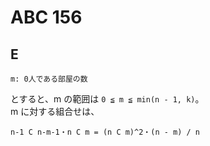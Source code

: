 # ABC 156

## E
```
m: 0人である部屋の数
```

とすると、m の範囲は `0 ≦ m ≦ min(n - 1, k)`。  
m に対する組合せは、
```
n-1 C n-m-1・n C m = (n C m)^2・(n - m) / n
```
